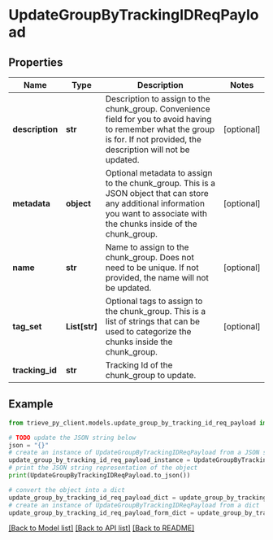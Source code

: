 # UpdateGroupByTrackingIDReqPayload


## Properties

Name | Type | Description | Notes
------------ | ------------- | ------------- | -------------
**description** | **str** | Description to assign to the chunk_group. Convenience field for you to avoid having to remember what the group is for. If not provided, the description will not be updated. | [optional] 
**metadata** | **object** | Optional metadata to assign to the chunk_group. This is a JSON object that can store any additional information you want to associate with the chunks inside of the chunk_group. | [optional] 
**name** | **str** | Name to assign to the chunk_group. Does not need to be unique. If not provided, the name will not be updated. | [optional] 
**tag_set** | **List[str]** | Optional tags to assign to the chunk_group. This is a list of strings that can be used to categorize the chunks inside the chunk_group. | [optional] 
**tracking_id** | **str** | Tracking Id of the chunk_group to update. | 

## Example

```python
from trieve_py_client.models.update_group_by_tracking_id_req_payload import UpdateGroupByTrackingIDReqPayload

# TODO update the JSON string below
json = "{}"
# create an instance of UpdateGroupByTrackingIDReqPayload from a JSON string
update_group_by_tracking_id_req_payload_instance = UpdateGroupByTrackingIDReqPayload.from_json(json)
# print the JSON string representation of the object
print(UpdateGroupByTrackingIDReqPayload.to_json())

# convert the object into a dict
update_group_by_tracking_id_req_payload_dict = update_group_by_tracking_id_req_payload_instance.to_dict()
# create an instance of UpdateGroupByTrackingIDReqPayload from a dict
update_group_by_tracking_id_req_payload_form_dict = update_group_by_tracking_id_req_payload.from_dict(update_group_by_tracking_id_req_payload_dict)
```
[[Back to Model list]](../README.md#documentation-for-models) [[Back to API list]](../README.md#documentation-for-api-endpoints) [[Back to README]](../README.md)


